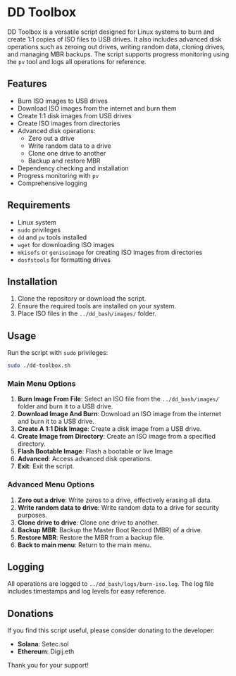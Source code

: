 # DD Toolbox

DD Toolbox is a versatile script designed for Linux systems to burn and create 1:1 copies of ISO files to USB drives. It also includes advanced disk operations such as zeroing out drives, writing random data, cloning drives, and managing MBR backups. The script supports progress monitoring using the `pv` tool and logs all operations for reference.

## Features

- Burn ISO images to USB drives
- Download ISO images from the internet and burn them
- Create 1:1 disk images from USB drives
- Create ISO images from directories
- Advanced disk operations:
  - Zero out a drive
  - Write random data to a drive
  - Clone one drive to another
  - Backup and restore MBR
- Dependency checking and installation
- Progress monitoring with `pv`
- Comprehensive logging

## Requirements

- Linux system
- `sudo` privileges
- `dd` and `pv` tools installed
- `wget` for downloading ISO images
- `mkisofs` or `genisoimage` for creating ISO images from directories
- `dosfstools` for formatting drives

## Installation

1. Clone the repository or download the script.
2. Ensure the required tools are installed on your system.
3. Place ISO files in the `../dd_bash/images/` folder.

## Usage

Run the script with `sudo` privileges:

```bash
sudo ./dd-toolbox.sh
```

### Main Menu Options

1. **Burn Image From File**: Select an ISO file from the `../dd_bash/images/` folder and burn it to a USB drive.
2. **Download Image And Burn**: Download an ISO image from the internet and burn it to a USB drive.
3. **Create A 1:1 Disk Image**: Create a disk image from a USB drive.
4. **Create Image from Directory**: Create an ISO image from a specified directory.
5. **Flash Bootable Image**: Flash a bootable or live Image
6. **Advanced**: Access advanced disk operations.
7. **Exit**: Exit the script.

### Advanced Menu Options

1. **Zero out a drive**: Write zeros to a drive, effectively erasing all data.
2. **Write random data to drive**: Write random data to a drive for security purposes.
3. **Clone drive to drive**: Clone one drive to another.
4. **Backup MBR**: Backup the Master Boot Record (MBR) of a drive.
5. **Restore MBR**: Restore the MBR from a backup file.
6. **Back to main menu**: Return to the main menu.

## Logging

All operations are logged to `../dd_bash/logs/burn-iso.log`. The log file includes timestamps and log levels for easy reference.

## Donations

If you find this script useful, please consider donating to the developer:

- **Solana**: Setec.sol
- **Ethereum**: Digij.eth

Thank you for your support!
